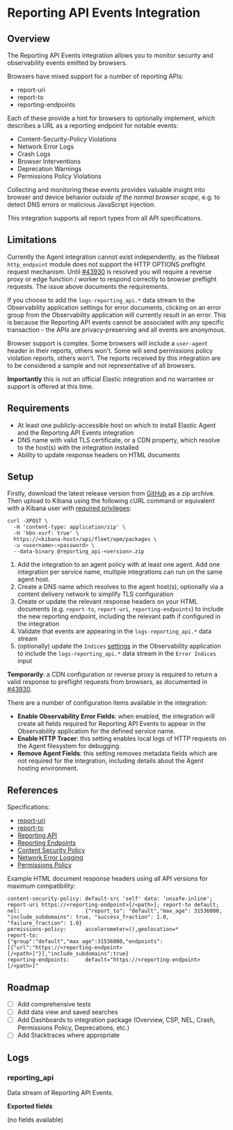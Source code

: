 # Reporting API Events Integration

## Overview

The Reporting API Events integration allows you to monitor security and observability events emitted by browsers.

Browsers have mixed support for a number of reporting APIs:

* report-uri
* report-to
* reporting-endpoints

Each of these provide a hint for browsers to optionally implement, which describes a URL as a reporting endpoint for notable events:

* Content-Security-Policy Violations
* Network Error Logs
* Crash Logs
* Browser Interventions
* Deprecation Warnings
* Permissions Policy Violations

Collecting and monitoring these events provides valuable insight into browser and device behavior _outside of the normal browser scope_, e.g. to detect DNS errors or malicious JavaScript injection.

This integration supports all report types from all API specifications.

## Limitations

Currently the Agent integration cannot exist independently, as the filebeat `http_endpoint` module does not support the HTTP OPTIONS preflight request mechanism.
Until [#43930](https://github.com/elastic/beats/issues/43930) is resolved you will require a reverse proxy or edge function / worker to respond correctly to browser preflight requests. The issue above documents the requirements.

If you choose to add the `logs-reporting_api.*` data stream to the Observability application settings for error documents, clicking on an error group from the Observability application will currently result in an error. This is because the Reporting API events cannot be associated with any specific transaction - the APIs are privacy-preserving and all events are anonymous.

Browser support is complex. Some browsers will include a `user-agent` header in their reports, others won't. Some will send permissions policy violation reports, others won't. The reports received by this integration are to be considered a sample and not representative of all browsers.

**Importantly** this is not an official Elastic integration and no warrantee or support is offered at this time.

## Requirements

* At least one publicly-accessible host on which to install Elastic Agent and the Reporting API Events integration
* DNS name with valid TLS certificate, or a CDN property, which resolve to the host(s) with the integration installed
* Ability to update response headers on HTML documents

## Setup

Firstly, download the latest release version from [GitHub](https://github.com/simonhearne/reporting_api) as a zip archive. Then upload to Kibana using the following cURL command or equivalent with a Kibana user with [required privileges](https://www.elastic.co/docs/reference/fleet/fleet-roles-privileges):

```cURL
curl -XPOST \             
  -H 'content-type: application/zip' \
  -H 'kbn-xsrf: true' \
  https://<kibana-host>/api/fleet/epm/packages \
  -u <username>:<password> \
  --data-binary @reporting_api-<version>.zip
```

1. Add the integration to an agent policy with at least one agent. Add one integration per service name, multiple integrations can run on the same agent host.
1. Create a DNS name which resolves to the agent host(s), optionally via a content delivery network to simplify TLS configuration
1. Create or update the relevant response headers on your HTML documents (e.g. `report-to`, `report-uri`, `reporting-endpoints`) to include the new reporting endpoint, including the relevant path if configured in the integration
1. Validate that events are appearing in the `logs-reporting_api.*` data stream
1. (optionally) update the `Indices` [settings](https://www.elastic.co/docs/solutions/observability/apm/applications-ui-settings#apm-indices-settings) in the Observability application to include the `logs-reporting_api.*` data stream in the `Error Indices` input

**Temporarily**: a CDN configuration or reverse proxy is required to return a valid response to preflight requests from browsers, as documented in [#43930](https://github.com/elastic/beats/issues/43930).

There are a number of configuration items available in the integration:

* **Enable Observability Error Fields**: when enabled, the integration will create all fields required for Reporting API Events to appear in the Observability application for the defined service name.
* **Enable HTTP Tracer**: this setting enables local logs of HTTP requests on the Agent filesystem for debugging.
* **Remove Agent Fields**: this setting removes metadata fields which are not required for the integration, including details about the Agent hosting environment.

## References

Specifications:

* [report-uri](https://developer.mozilla.org/en-US/docs/Web/HTTP/Reference/Headers/Content-Security-Policy/report-uri)
* [report-to](https://developer.mozilla.org/en-US/docs/Web/HTTP/Reference/Headers/Content-Security-Policy/report-to)
* [Reporting API](https://developer.mozilla.org/en-US/docs/Web/API/Reporting_API)
* [Reporting Endpoints](https://developer.mozilla.org/en-US/docs/Web/HTTP/Reference/Headers/Reporting-Endpoints)
* [Content Security Policy](https://developer.mozilla.org/en-US/docs/Web/HTTP/Reference/Headers/Content-Security-Policy#directives)
* [Network Error Logging](https://developer.mozilla.org/en-US/docs/Web/HTTP/Guides/Network_Error_Logging)
* [Permissions Policy](https://developer.mozilla.org/en-US/docs/Web/HTTP/Reference/Headers/Permissions-Policy)

Example HTML document response headers using all API versions for maximum compatibility:

```http
content-security-policy: default-src 'self' data: 'unsafe-inline'; report-uri https://<reporting-endpoint>[/<path>]; report-to default;
nel:                     {"report_to": "default","max_age": 31536000, "include_subdomains": true, "success_fraction": 1.0, "failure_fraction": 1.0}
permissions-policy:      accelerometer=(),geolocation=*
report-to:               {"group":"default","max_age":31536000,"endpoints":[{"url":"https://<reporting-endpoint>[/<path>]"}],"include_subdomains":true}
reporting-endpoints:     default="https://<reporting-endpoint>[/<path>]"
```

## Roadmap

* [ ]  Add comprehensive tests
* [ ]  Add data view and saved searches
* [ ]  Add Dashboards to integration package (Overview, CSP, NEL, Crash, Permissions Policy, Deprecations, etc.)
* [ ]  Add Stacktraces where appropriate

## Logs

### reporting_api

Data stream of Reporting API Events.

**Exported fields**

(no fields available)

